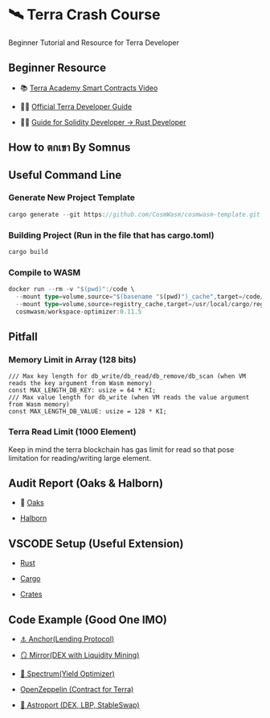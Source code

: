 # 🛰️ Terra Crash Course
Beginner Tutorial and Resource for Terra Developer

## Beginner Resource 

- 📚 [Terra Academy Smart Contracts Video](https://academy.terra.money/courses/cosmwasm-smart-contracts-i)

- 👨‍💻 [Official Terra Developer Guide](https://docs.terra.money/Tutorials/Smart-contracts/Overview.html#developer-tools)

- 🧙‍♂️ [Guide for Solidity Developer -> Rust Developer](https://twitter.com/wencol5/status/1478697964071624706?s=20)


## How to ตกเขา By Somnus



## Useful Command Line

### Generate New Project Template 
```rust
cargo generate --git https://github.com/CosmWasm/cosmwasm-template.git --branch 0.16 your-project-name
```
### Building Project (Run in the file that has cargo.toml)
```rust
cargo build
```
### Compile to WASM
```rust
docker run --rm -v "$(pwd)":/code \
  --mount type=volume,source="$(basename "$(pwd)")_cache",target=/code/target \
  --mount type=volume,source=registry_cache,target=/usr/local/cargo/registry \
  cosmwasm/workspace-optimizer:0.11.5
```

## Pitfall

### Memory Limit in Array (128 bits)
```
/// Max key length for db_write/db_read/db_remove/db_scan (when VM reads the key argument from Wasm memory)
const MAX_LENGTH_DB_KEY: usize = 64 * KI;
/// Max value length for db_write (when VM reads the value argument from Wasm memory)
const MAX_LENGTH_DB_VALUE: usize = 128 * KI;
```

### Terra Read Limit (1000 Element)
Keep in mind the terra blockchain has gas limit for read so that pose limitation
for reading/writing large element.


## Audit Report (Oaks & Halborn) 

- 🌳 [Oaks](https://github.com/oak-security/audit-reports)

- [Halborn](https://halborn.com/resources/)

## VSCODE Setup (Useful Extension)

- [Rust](https://marketplace.visualstudio.com/items?itemName=rust-lang.rust)

- [Cargo](https://marketplace.visualstudio.com/items?itemName=panicbit.cargo)

- [Crates](https://marketplace.visualstudio.com/items?itemName=serayuzgur.crates)

## Code Example (Good One IMO)

- [⚓ Anchor(Lending Protocol)](https://github.com/Anchor-Protocol)

- [🪞 Mirror(DEX with Liquidity Mining)](https://github.com/Mirror-Protocol)

- [🌈 Spectrum(Yield Optimizer)](https://github.com/spectrumprotocol)

- [OpenZeppelin (Contract for Terra)](https://github.com/CosmWasm/cw-plus)

- [🌌 Astroport (DEX, LBP, StableSwap)](https://github.com/astroport-fi)

